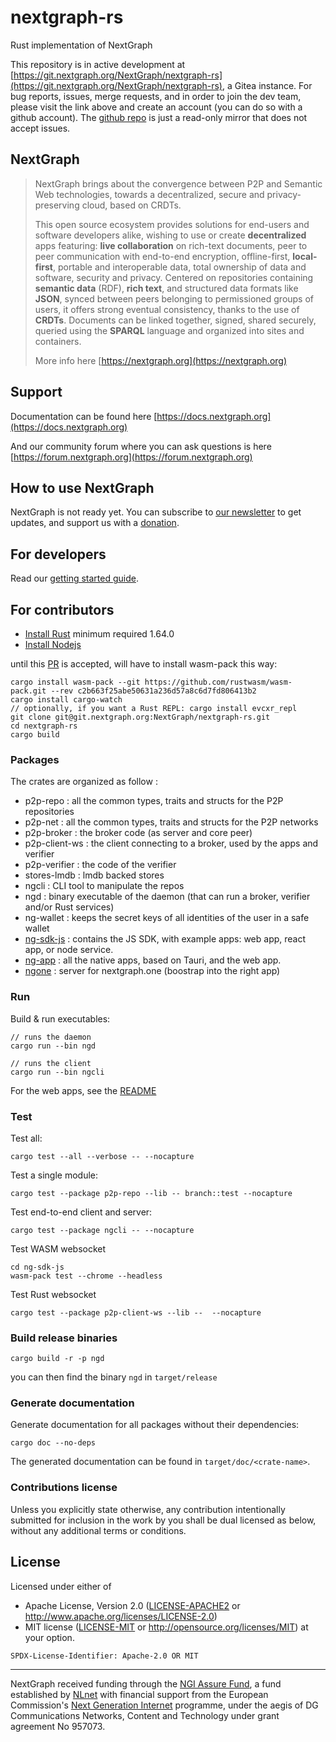 # nextgraph-rs

Rust implementation of NextGraph

This repository is in active development at [https://git.nextgraph.org/NextGraph/nextgraph-rs](https://git.nextgraph.org/NextGraph/nextgraph-rs), a Gitea instance. For bug reports, issues, merge requests, and in order to join the dev team, please visit the link above and create an account (you can do so with a github account). The [github repo](https://github.com/nextgraph-org/nextgraph-rs) is just a read-only mirror that does not accept issues.

## NextGraph

> NextGraph brings about the convergence between P2P and Semantic Web technologies, towards a decentralized, secure and privacy-preserving cloud, based on CRDTs.
>
> This open source ecosystem provides solutions for end-users and software developers alike, wishing to use or create **decentralized** apps featuring: **live collaboration** on rich-text documents, peer to peer communication with end-to-end encryption, offline-first, **local-first**, portable and interoperable data, total ownership of data and software, security and privacy. Centered on repositories containing **semantic data** (RDF), **rich text**, and structured data formats like **JSON**, synced between peers belonging to permissioned groups of users, it offers strong eventual consistency, thanks to the use of **CRDTs**. Documents can be linked together, signed, shared securely, queried using the **SPARQL** language and organized into sites and containers.
>
> More info here [https://nextgraph.org](https://nextgraph.org)

## Support

Documentation can be found here [https://docs.nextgraph.org](https://docs.nextgraph.org)

And our community forum where you can ask questions is here [https://forum.nextgraph.org](https://forum.nextgraph.org)

## How to use NextGraph

NextGraph is not ready yet. You can subscribe to [our newsletter](https://list.nextgraph.org/subscription/form) to get updates, and support us with a [donation](https://nextgraph.org/donate/).

## For developers

Read our [getting started guide](https://docs.nextgraph.org/en/getting-started/).

## For contributors

- [Install Rust](https://www.rust-lang.org/tools/install) minimum required 1.64.0
- [Install Nodejs](https://nodejs.org/en/download/)

until this [PR](https://github.com/rustwasm/wasm-pack/pull/1271) is accepted, will have to install wasm-pack this way:

```
cargo install wasm-pack --git https://github.com/rustwasm/wasm-pack.git --rev c2b663f25abe50631a236d57a8c6d7fd806413b2
cargo install cargo-watch
// optionally, if you want a Rust REPL: cargo install evcxr_repl
git clone git@git.nextgraph.org:NextGraph/nextgraph-rs.git
cd nextgraph-rs
cargo build
```

### Packages

The crates are organized as follow :

- p2p-repo : all the common types, traits and structs for the P2P repositories
- p2p-net : all the common types, traits and structs for the P2P networks
- p2p-broker : the broker code (as server and core peer)
- p2p-client-ws : the client connecting to a broker, used by the apps and verifier
- p2p-verifier : the code of the verifier
- stores-lmdb : lmdb backed stores
- ngcli : CLI tool to manipulate the repos
- ngd : binary executable of the daemon (that can run a broker, verifier and/or Rust services)
- ng-wallet : keeps the secret keys of all identities of the user in a safe wallet
- [ng-sdk-js](ng-sdk-js/README.md) : contains the JS SDK, with example apps: web app, react app, or node service.
- [ng-app](ng-app/README.md) : all the native apps, based on Tauri, and the web app.
- [ngone](ngone/README.md) : server for nextgraph.one (boostrap into the right app)

### Run

Build & run executables:

```
// runs the daemon
cargo run --bin ngd

// runs the client
cargo run --bin ngcli
```

For the web apps, see the [README](ng-app/README.md)

### Test

Test all:

```
cargo test --all --verbose -- --nocapture
```

Test a single module:

```
cargo test --package p2p-repo --lib -- branch::test --nocapture
```

Test end-to-end client and server:

```
cargo test --package ngcli -- --nocapture
```

Test WASM websocket

```
cd ng-sdk-js
wasm-pack test --chrome --headless
```

Test Rust websocket

```
cargo test --package p2p-client-ws --lib --  --nocapture
```

### Build release binaries

```
cargo build -r -p ngd
```

you can then find the binary `ngd` in `target/release`

### Generate documentation

Generate documentation for all packages without their dependencies:

```
cargo doc --no-deps
```

The generated documentation can be found in `target/doc/<crate-name>`.

### Contributions license

Unless you explicitly state otherwise, any contribution intentionally submitted
for inclusion in the work by you shall be dual licensed as below, without any
additional terms or conditions.

## License

Licensed under either of

- Apache License, Version 2.0 ([LICENSE-APACHE2](LICENSE-APACHE2) or http://www.apache.org/licenses/LICENSE-2.0)
- MIT license ([LICENSE-MIT](LICENSE-MIT) or http://opensource.org/licenses/MIT)
  at your option.

`SPDX-License-Identifier: Apache-2.0 OR MIT`

---

NextGraph received funding through the [NGI Assure Fund](https://nlnet.nl/project/NextGraph/index.html), a fund established by [NLnet](https://nlnet.nl/) with financial support from the European Commission's [Next Generation Internet](https://ngi.eu/) programme, under the aegis of DG Communications Networks, Content and Technology under grant agreement No 957073.

